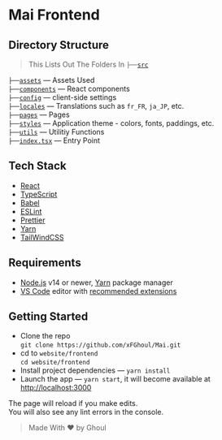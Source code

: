 # Mai Frontend

## Directory Structure

> This Lists Out The Folders In `├──`[`src`](src)

`├──`[`assets`](src/assets) — Assets Used<br>
`├──`[`components`](src/components) — React components<br>
`├──`[`config`](src/config) — client-side settings<br>
`├──`[`locales`](src/locales) — Translations such as `fr_FR`, `ja_JP`, etc.<br>
`├──`[`pages`](src/pages) — Pages<br>
`├──`[`styles`](src/styles) — Application theme - colors, fonts, paddings, etc.<br>
`├──`[`utils`](src/utils) — Utilitiy Functions<br>
`├──`[`index.tsx`](src/index.tsx) — Entry Point<br>

## Tech Stack

- [React](https://reactjs.org/)
- [TypeScript](https://www.typescriptlang.org/)
- [Babel](https://babeljs.io/)
- [ESLint](https://eslint.org/)
- [Prettier](https://prettier.io/)
- [Yarn](https://yarnpkg.com/)
- [TailWindCSS](https://tailwindcss.com)
## Requirements

- [Node.js](https://nodejs.org/) v14 or newer, [Yarn](https://yarnpkg.com/) package manager
- [VS Code](https://code.visualstudio.com/) editor with [recommended extensions](.vscode/extensions.json)

## Getting Started

- Clone the repo<br />
  `git clone https://github.com/xFGhoul/Mai.git`
- cd to `website/frontend`<br />
  `cd website/frontend`
- Install project dependencies — `yarn install`
- Launch the app — `yarn start`, it will become available at [http://localhost:3000](http://localhost:3000/)

The page will reload if you make edits.\
You will also see any lint errors in the console.

> Made With :heart: by Ghoul
